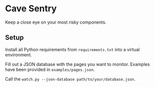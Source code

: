 # Cave Sentry

Keep a close eye on your most risky components.


## Setup

Install all Python requirements from `requirements.txt` into a virtual environment.

Fill out a JSON database with the pages you want to monitor. Examples have been provided in `examples/pages.json`.

Call the `watch.py --json-database path/to/your/database.json`.